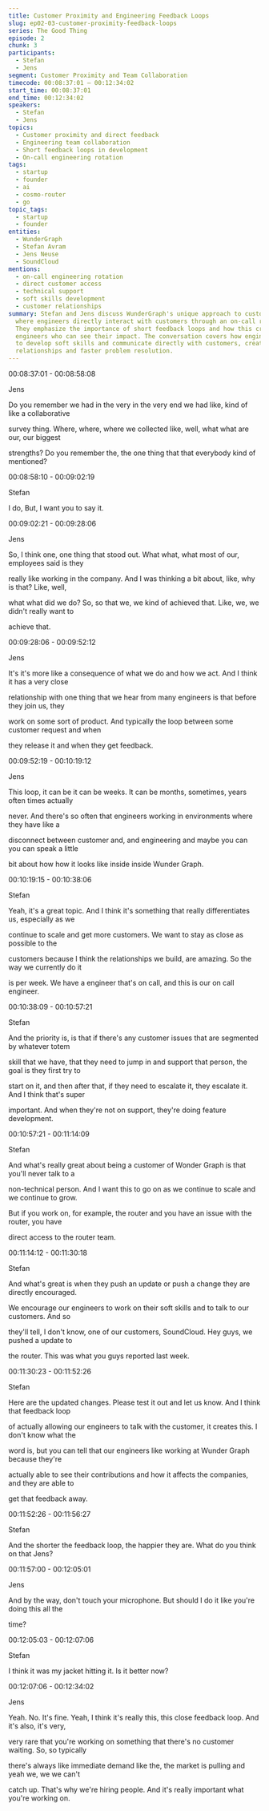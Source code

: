 ```yaml
---
title: Customer Proximity and Engineering Feedback Loops
slug: ep02-03-customer-proximity-feedback-loops
series: The Good Thing
episode: 2
chunk: 3
participants:
  - Stefan
  - Jens
segment: Customer Proximity and Team Collaboration
timecode: 00:08:37:01 – 00:12:34:02
start_time: 00:08:37:01
end_time: 00:12:34:02
speakers:
  - Stefan
  - Jens
topics:
  - Customer proximity and direct feedback
  - Engineering team collaboration
  - Short feedback loops in development
  - On-call engineering rotation
tags:
  - startup
  - founder
  - ai
  - cosmo-router
  - go
topic_tags:
  - startup
  - founder
entities:
  - WunderGraph
  - Stefan Avram
  - Jens Neuse
  - SoundCloud
mentions:
  - on-call engineering rotation
  - direct customer access
  - technical support
  - soft skills development
  - customer relationships
summary: Stefan and Jens discuss WunderGraph's unique approach to customer proximity,
  where engineers directly interact with customers through an on-call rotation system.
  They emphasize the importance of short feedback loops and how this creates happier
  engineers who can see their impact. The conversation covers how engineers are encouraged
  to develop soft skills and communicate directly with customers, creating stronger
  relationships and faster problem resolution.
---
```


00:08:37:01 - 00:08:58:08

Jens

Do you remember we had in the very in the very end we had like, kind of like a collaborative

survey thing. Where, where, where we collected like, well, what what are our, our biggest

strengths? Do you remember the, the one thing that that everybody kind of mentioned?

00:08:58:10 - 00:09:02:19

Stefan

I do, But, I want you to say it.

00:09:02:21 - 00:09:28:06

Jens

So, I think one, one thing that stood out. What what, what most of our, employees said is they

really like working in the company. And I was thinking a bit about, like, why is that? Like, well,

what what did we do? So, so that we, we kind of achieved that. Like, we, we didn't really want to

achieve that.

00:09:28:06 - 00:09:52:12

Jens

It's it's more like a consequence of what we do and how we act. And I think it has a very close

relationship with one thing that we hear from many engineers is that before they join us, they

work on some sort of product. And typically the loop between some customer request and when

they release it and when they get feedback.

00:09:52:19 - 00:10:19:12

Jens

This loop, it can be it can be weeks. It can be months, sometimes, years often times actually

never. And there's so often that engineers working in environments where they have like a

disconnect between customer and, and engineering and maybe you can you can speak a little

bit about how how it looks like inside inside Wunder Graph.

00:10:19:15 - 00:10:38:06

Stefan

Yeah, it's a great topic. And I think it's something that really differentiates us, especially as we

continue to scale and get more customers. We want to stay as close as possible to the

customers because I think the relationships we build, are amazing. So the way we currently do it

is per week. We have a engineer that's on call, and this is our on call engineer.

00:10:38:09 - 00:10:57:21

Stefan

And the priority is, is that if there's any customer issues that are segmented by whatever totem

skill that we have, that they need to jump in and support that person, the goal is they first try to

start on it, and then after that, if they need to escalate it, they escalate it. And I think that's super

important. And when they're not on support, they're doing feature development.

00:10:57:21 - 00:11:14:09

Stefan

And what's really great about being a customer of Wonder Graph is that you'll never talk to a

non-technical person. And I want this to go on as we continue to scale and we continue to grow.

But if you work on, for example, the router and you have an issue with the router, you have

direct access to the router team.

00:11:14:12 - 00:11:30:18

Stefan

And what's great is when they push an update or push a change they are directly encouraged.

We encourage our engineers to work on their soft skills and to talk to our customers. And so

they'll tell, I don't know, one of our customers, SoundCloud. Hey guys, we pushed a update to

the router. This was what you guys reported last week.

00:11:30:23 - 00:11:52:26

Stefan

Here are the updated changes. Please test it out and let us know. And I think that feedback loop

of actually allowing our engineers to talk with the customer, it creates this. I don't know what the

word is, but you can tell that our engineers like working at Wunder Graph because they're

actually able to see their contributions and how it affects the companies, and they are able to

get that feedback away.

00:11:52:26 - 00:11:56:27

Stefan

And the shorter the feedback loop, the happier they are. What do you think on that Jens?

00:11:57:00 - 00:12:05:01

Jens

And by the way, don't touch your microphone. But should I do it like you're doing this all the

time?

00:12:05:03 - 00:12:07:06

Stefan

I think it was my jacket hitting it. Is it better now?

00:12:07:06 - 00:12:34:02

Jens

Yeah. No. It's fine. Yeah, I think it's really this, this close feedback loop. And it's also, it's very,

very rare that you're working on something that there's no customer waiting. So, so typically

there's always like immediate demand like the, the market is pulling and yeah we, we we can't

catch up. That's why we're hiring people. And it's really important what you're working on. 
